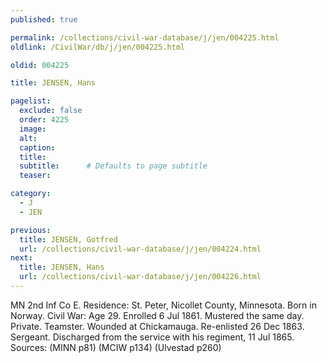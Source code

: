 ```yaml
---
published: true

permalink: /collections/civil-war-database/j/jen/004225.html
oldlink: /CivilWar/db/j/jen/004225.html

oldid: 004225

title: JENSEN, Hans

pagelist:
  exclude: false
  order: 4225
  image: 
  alt:
  caption:
  title:
  subtitle:      # Defaults to page subtitle
  teaser:

category: 
  - J 
  - JEN

previous:
  title: JENSEN, Gotfred
  url: /collections/civil-war-database/j/jen/004224.html  
next:
  title: JENSEN, Hans
  url: /collections/civil-war-database/j/jen/004226.html   
---
```

MN 2nd Inf Co E. Residence: St. Peter, Nicollet County, Minnesota. Born in Norway. Civil War: Age 29. Enrolled 6 Jul 1861. Mustered the same day. Private. Teamster. Wounded at Chickamauga. Re-enlisted 26 Dec 1863. Sergeant. Discharged from the service with his regiment, 11 Jul 1865. Sources: (MINN p81) (MCIW p134) (Ulvestad p260)
